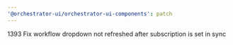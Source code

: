 ```yaml
---
'@orchestrator-ui/orchestrator-ui-components': patch
---
```


1393 Fix workflow dropdown not refreshed after subscription is set in sync
